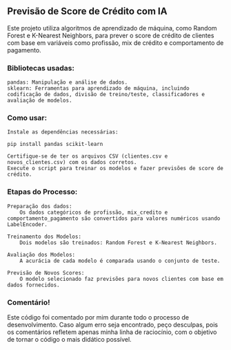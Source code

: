 ## Previsão de Score de Crédito com IA

Este projeto utiliza algoritmos de aprendizado de máquina, como Random Forest e K-Nearest Neighbors, para prever o score de crédito de clientes com base em variáveis como profissão, mix de crédito e comportamento de pagamento.

### Bibliotecas usadas:

    pandas: Manipulação e análise de dados.
    sklearn: Ferramentas para aprendizado de máquina, incluindo codificação de dados, divisão de treino/teste, classificadores e avaliação de modelos.

### Como usar:

    Instale as dependências necessárias:

    pip install pandas scikit-learn

    Certifique-se de ter os arquivos CSV (clientes.csv e novos_clientes.csv) com os dados corretos.
    Execute o script para treinar os modelos e fazer previsões de score de crédito.

### Etapas do Processo:

    Preparação dos dados:
        Os dados categóricos de profissão, mix_credito e comportamento_pagamento são convertidos para valores numéricos usando LabelEncoder.
        
    Treinamento dos Modelos:
        Dois modelos são treinados: Random Forest e K-Nearest Neighbors.
        
    Avaliação dos Modelos:
        A acurácia de cada modelo é comparada usando o conjunto de teste.
        
    Previsão de Novos Scores:
        O modelo selecionado faz previsões para novos clientes com base em dados fornecidos.
### Comentário!

Este código foi comentado por mim durante todo o processo de desenvolvimento. Caso algum erro seja encontrado, peço desculpas, pois os comentários refletem apenas minha linha de raciocínio, com o objetivo de tornar o código o mais didático possível.
